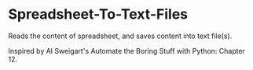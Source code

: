 # Spreadsheet-To-Text-Files

Reads the content of spreadsheet, and saves content into text file(s).

Inspired by Al Sweigart's Automate the Boring Stuff with Python: Chapter 12.
